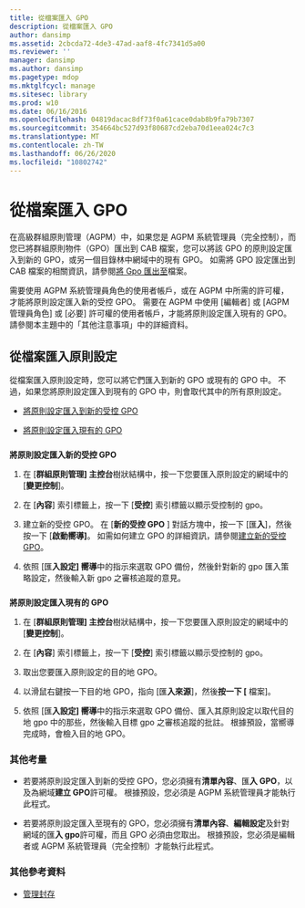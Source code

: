 ```yaml
---
title: 從檔案匯入 GPO
description: 從檔案匯入 GPO
author: dansimp
ms.assetid: 2cbcda72-4de3-47ad-aaf8-4fc7341d5a00
ms.reviewer: ''
manager: dansimp
ms.author: dansimp
ms.pagetype: mdop
ms.mktglfcycl: manage
ms.sitesec: library
ms.prod: w10
ms.date: 06/16/2016
ms.openlocfilehash: 04819dacac8df73f0a61cace0dab8b9fa79b7307
ms.sourcegitcommit: 354664bc527d93f80687cd2eba70d1eea024c7c3
ms.translationtype: MT
ms.contentlocale: zh-TW
ms.lasthandoff: 06/26/2020
ms.locfileid: "10802742"
---
```

# 從檔案匯入 GPO


在高級群組原則管理（AGPM）中，如果您是 AGPM 系統管理員（完全控制），而您已將群組原則物件（GPO）匯出到 CAB 檔案，您可以將該 GPO 的原則設定匯入到新的 GPO，或另一個目錄林中網域中的現有 GPO。 如需將 GPO 設定匯出到 CAB 檔案的相關資訊，請參閱[將 Gpo 匯出至](export-a-gpo-to-a-file.md)檔案。

需要使用 AGPM 系統管理員角色的使用者帳戶，或在 AGPM 中所需的許可權，才能將原則設定匯入新的受控 GPO。 需要在 AGPM 中使用 [編輯者] 或 [AGPM 管理員角色] 或 [必要] 許可權的使用者帳戶，才能將原則設定匯入現有的 GPO。 請參閱本主題中的「其他注意事項」中的詳細資料。

## 從檔案匯入原則設定


從檔案匯入原則設定時，您可以將它們匯入到新的 GPO 或現有的 GPO 中。 不過，如果您將原則設定匯入到現有的 GPO 中，則會取代其中的所有原則設定。

-   [將原則設定匯入到新的受控 GPO](#bkmk-new)

-   [將原則設定匯入現有的 GPO](#bkmk-existing)

### <a href="" id="bkmk-new"></a>

**將原則設定匯入新的受控 GPO**

1.  在 [**群組原則管理] 主控台**樹狀結構中，按一下您要匯入原則設定的網域中的 [**變更控制**]。

2.  在 [**內容**] 索引標籤上，按一下 [**受控**] 索引標籤以顯示受控制的 gpo。

3.  建立新的受控 GPO。 在 [**新的受控 GPO** ] 對話方塊中，按一下 [匯**入**]，然後按一下 [**啟動嚮導]**。 如需如何建立 GPO 的詳細資訊，請參閱[建立新的受控 GPO](create-a-new-controlled-gpo-agpm40.md)。

4.  依照 [匯**入設定] 嚮導**中的指示來選取 GPO 備份，然後針對新的 gpo 匯入策略設定，然後輸入新 gpo 之審核追蹤的意見。

### <a href="" id="bkmk-existing"></a>

**將原則設定匯入現有的 GPO**

1.  在 [**群組原則管理] 主控台**樹狀結構中，按一下您要匯入原則設定的網域中的 [**變更控制**]。

2.  在 [**內容**] 索引標籤上，按一下 [**受控**] 索引標籤以顯示受控制的 gpo。

3.  取出您要匯入原則設定的目的地 GPO。

4.  以滑鼠右鍵按一下目的地 GPO，指向 [匯**入來源**]，然後**按一下 [** 檔案]。

5.  依照 [匯**入設定] 嚮導**中的指示來選取 GPO 備份、匯入其原則設定以取代目的地 gpo 中的那些，然後輸入目標 gpo 之審核追蹤的批註。 根據預設，當嚮導完成時，會檢入目的地 GPO。

### 其他考量

-   若要將原則設定匯入到新的受控 GPO，您必須擁有**清單內容**、匯**入 GPO**，以及為網域**建立 GPO**許可權。 根據預設，您必須是 AGPM 系統管理員才能執行此程式。

-   若要將原則設定匯入至現有的 GPO，您必須擁有**清單內容**、**編輯設定**及針對網域的匯**入 gpo**許可權，而且 GPO 必須由您取出。 根據預設，您必須是編輯者或 AGPM 系統管理員（完全控制）才能執行此程式。

### 其他參考資料

-   [管理封存](managing-the-archive-agpm40.md)

 

 





